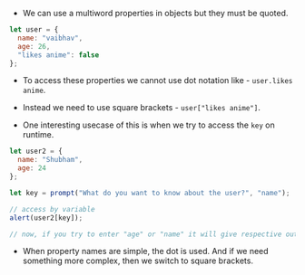 - We can use a multiword properties in objects but they must be quoted.
```jsx
let user = {
  name: "vaibhav",
  age: 26,
  "likes anime": false
};

```
- To access these properties we cannot use dot notation like - ``user.likes anime``.
- Instead we need to use square brackets - ``user["likes anime"]``.

- One interesting usecase of this is when we try to access the ``key`` on runtime.
```jsx
let user2 = {
  name: "Shubham",
  age: 24
};

let key = prompt("What do you want to know about the user?", "name");

// access by variable
alert(user2[key]);

// now, if you try to enter "age" or "name" it will give respective output

```
- When property names are simple, the dot is used. And if we need something more complex, then we switch to square brackets.
